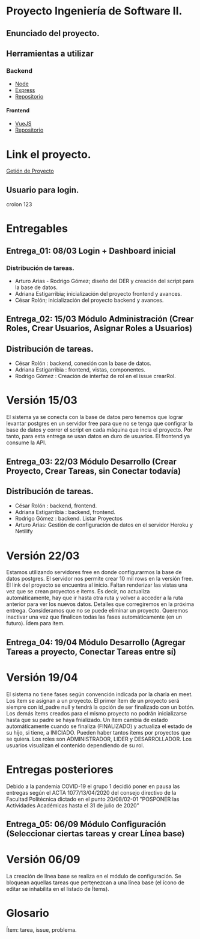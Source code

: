 # Proyecto Ingeniería de Software II.
## Enunciado del proyecto.
## Herramientas a utilizar
### Backend
* [Node](https://nodejs.org/en/)
* [Express](http://expressjs.com/)
* [Repositorio](https://github.com/Angatupyry/backendis2)
#### Frontend
* [VueJS](https://vuejs.org/)
* [Repositorio](https://github.com/acem0301/frontis2)
# Link el proyecto.
[Getión de Proyecto](https://gestionproyecto.netlify.com/)
## Usuario para login. 
crolon 
123


# Entregables
## Entrega_01: 08/03 Login + Dashboard inicial
### Distribución de tareas. 
* Arturo Arias - Rodrigo Gómez; diseño del DER y creación del script para la base de datos.
* Adriana Estigarribia; inicialización del proyecto frontend y avances. 
* César Rolón; inicialización del proyecto backend y avances. 

## Entrega_02: 15/03 Módulo Administración (Crear Roles, Crear Usuarios, Asignar Roles a Usuarios)
## Distribución de tareas.
* César Rolón : backend, conexión con la base de datos. 
* Adriana Estigarribia : frontend, vistas, componentes.
* Rodrigo Gómez : Creación de interfaz de rol en el issue crearRol. 

# Versión 15/03 
El sistema ya se conecta con la base de datos pero tenemos que lograr levantar postgres en un servidor free para que no se tenga que configrar la base de datos y correr el script en cada máquina que incia el proyecto. Por tanto, para esta entrega se usan datos en duro de usuarios. El frontend ya consume la API.


## Entrega_03: 22/03 Módulo Desarrollo (Crear Proyecto, Crear Tareas, sin Conectar todavía)
## Distribución de tareas.
* César Rolón : backend, frontend.  
* Adriana Estigarribia : backend, frontend. 
* Rodrigo Gómez : backend. Listar Proyectos 
* Arturo Arias: Gestión de configuración de datos en el servidor Heroku y Netilify

# Versión 22/03 
Estamos utilizando servidores free en donde configurarmos la base de datos postgres. 
El servidor nos permite crear 10 mil rows en la versión free. 
El link del proyecto se encuentra al inicio.
Faltan renderizar las vistas una vez que se crean proyectos e ítems. Es decir, no actualiza automáticamente, hay que ir hasta otra ruta y volver a acceder a la ruta anterior para ver los nuevos datos. Detalles que corregiremos en la próxima entrega. 
Consideramos que no se puede eliminar un proyecto. Queremos inactivar una vez que finalicen todas las fases automáticamente (en un futuro). Ídem para ítem. 

## Entrega_04: 19/04 Módulo Desarrollo (Agregar Tareas a proyecto, Conectar Tareas entre sí)
# Versión 19/04
El sistema no tiene fases según convención indicada por la charla en meet. 
Los ítem se asignan a un proyecto. El primer ítem de un proyecto será siempre con id_padre null y tendrá la opción de ser finalizado con un botón. Los demás ítems creados para el mismo proyecto no podrán inicializarse hasta que su padre se haya fnializado. 
Un ítem cambia de estado automáticamente cuando se finaliza (FINALIZADO) y actualiza el estado de su hijo, si tiene, a INICIADO.
Pueden haber tantos ítems por proyectos que se quiera. 
Los roles son ADMINISTRADOR, LIDER y DESARROLLADOR. Los usuarios visualizan el contenido dependiendo de su rol. 

# Entregas posteriores
Debido a la pandemia COVID-19 el grupo 1 decidió poner en pausa las entregas según el ACTA 1077/13/04/2020 del consejo directivo de la Facultad Politécnica dictado en el punto 20/08/02-01 "POSPONER las Actividades Académicas hasta el 31 de julio de 2020"

## Entrega_05: 06/09 Módulo Configuración (Seleccionar ciertas tareas y crear Línea base)
# Versión 06/09
La creación de línea base se realiza en el módulo de configuración. 
Se bloquean aquellas tareas que pertenezcan a una línea base (el ícono de editar se inhabilita en el listado de Ítems).



# Glosario
Ítem: tarea, issue, problema.
